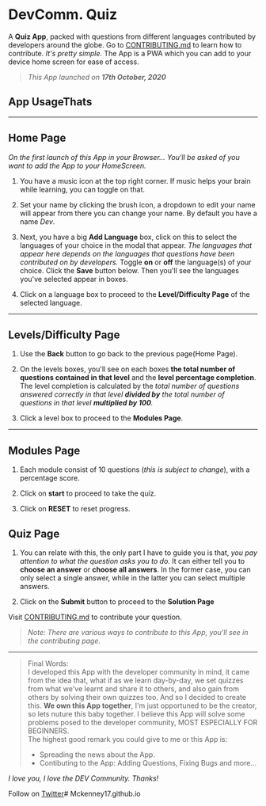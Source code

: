# DevComm. Quiz

A **Quiz App**, packed with questions from different languages contributed by developers around the globe. Go to [CONTRIBUTING.md](./CONTRIBUTING.md) to learn how to contribute. *It's pretty simple.* The App is a PWA which you can add to your device home screen for ease of access.

> *This App launched on **17th October, 2020*** 

## App UsageThats 
---
**Home Page**
---
*On the first launch of this App in your Browser... You'll be asked of you want to add the App to your HomeScreen.*

1. You have a music icon at the top right corner. If music helps your brain while learning, you can toggle on that.

2. Set your name by clicking the brush icon, a dropdown to edit your name will appear from there you can change your name. By default you have a name *Dev*.


3. Next, you have a big **Add Language** box, click on this to select the languages of your choice in the modal that appear. *The languages that appear here depends on the languages that questions have been contributed on by developers.* Toggle **on** or **off** the language(s) of your choice. Click the **Save** button below. Then you'll see the languages you've selected appear in boxes.

4. Click on a language box to proceed to the **Level/Difficulty Page** of the selected language.

---

**Levels/Difficulty Page**
---
1. Use the **Back** button to go back to the previous page(Home Page).

2. On the levels boxes, you'll see on each boxes **the total number of questions contained in that level** and the **level percentage completion**. The level completion is calculated by the *total number of questions answered correctly in that level **divided by** the total number of questions in that level **multiplied by 100**.*

3. Click a level box to proceed to the **Modules Page**.
---

**Modules Page**
---
1. Each module consist of 10 questions (*this is subject to change*), with a percentage score.

2. Click on **start** to proceed to take the quiz.

3. Click on **RESET** to reset progress.

**Quiz Page**
---
1. You can relate with this, the only part I have to guide you is that, *you pay attention to what the question asks you to do.* It can either tell you to **choose an answer** or **choose all answers**. In the former case, you can only select a single answer, while in the latter you can select multiple answers.

2. Click on the **Submit** button to proceed to the **Solution Page** 

Visit [CONTRIBUTING.md](./CONTRIBUTING.md) to contribute your question.

> *Note: There are various ways to contribute to this App, you'll see in the contributing page.*
---
> Final Words:\
I developed this App with the developer community in mind, it came from the idea that, what if as we learn day-by-day, we set quizzes from what we've learnt and share it to others, and also gain from others by solving their own quizzes too. And so I decided to create this. **We own this App together**, I'm just opportuned to be the creator, so lets nuture this baby together. I believe this App will solve some problems posed to the developer community, MOST ESPECIALLY FOR BEGINNERS.\
The highest good remark you could give to me or this App is:
> * Spreading the news about the App.
> * Contibuting to the App: Adding Questions, Fixing Bugs and more...

*I love you, I love the DEV Community. Thanks!*

Follow on [Twitter](https://twitter.com/Oluwarinolasam2)# Mckenney17.github.io
